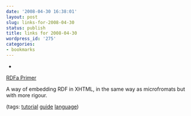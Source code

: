 ```yaml
---
date: '2008-04-30 16:38:01'
layout: post
slug: links-for-2008-04-30
status: publish
title: links for 2008-04-30
wordpress_id: '275'
categories:
- bookmarks
---
```



	
  * 
		

[RDFa Primer](http://www.w3.org/TR/xhtml-rdfa-primer/)


		

A way of embedding RDF in XHTML, in the same way as microfromats but with more rigour.


		

(tags: [tutorial](http://del.icio.us/eob/tutorial) [guide](http://del.icio.us/eob/guide) [language](http://del.icio.us/eob/language))


	




